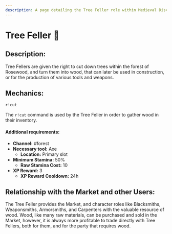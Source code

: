 ```yaml
---
description: A page detailing the Tree Feller role within Medieval Discord.
---
```


# Tree Feller 🌳

## Description:

Tree Fellers are given the right to cut down trees within the forest of Rosewood, and turn them into wood, that can later be used in construction, or for the production of various tools and weapons.

## Mechanics:

```javascript
r!cut
```

The `r!cut` command is used by the Tree Feller in order to gather wood in their inventory. 

#### Additional requirements:

* **Channel:** \#forest
* **Necessary tool:** Axe
  * **Location:** Primary slot
* **Minimum Stamina:** 50%
  * **Raw Stamina Cost:** 10
* **XP Reward:** 3
  * **XP Reward Cooldown:** 24h

## Relationship with the Market and other Users:

The Tree Feller provides the Market, and character roles like Blacksmiths, Weaponsmiths, Armorsmiths, and Carpenters with the valuable resource of wood. Wood, like many raw materials, can be purchased and sold in the Market, however, it is always more profitable to trade directly with Tree Fellers, both for them, and for the party that requires wood.

